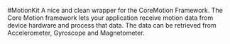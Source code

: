 #MotionKit
A nice and clean wrapper for the CoreMotion Framework. The Core Motion framework lets your application receive motion data from device hardware and process that data.
The data can be retrieved from Accelerometer, Gyroscope and Magnetometer.
